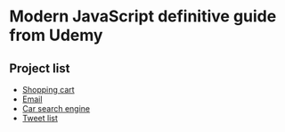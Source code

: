 # Modern JavaScript definitive guide from Udemy

## Project list

* [Shopping cart](projects/shopping-cart/)
* [Email](projects/email/)
* [Car search engine](projects/car-search-engine/)
* [Tweet list](projects/tweet-list/)

